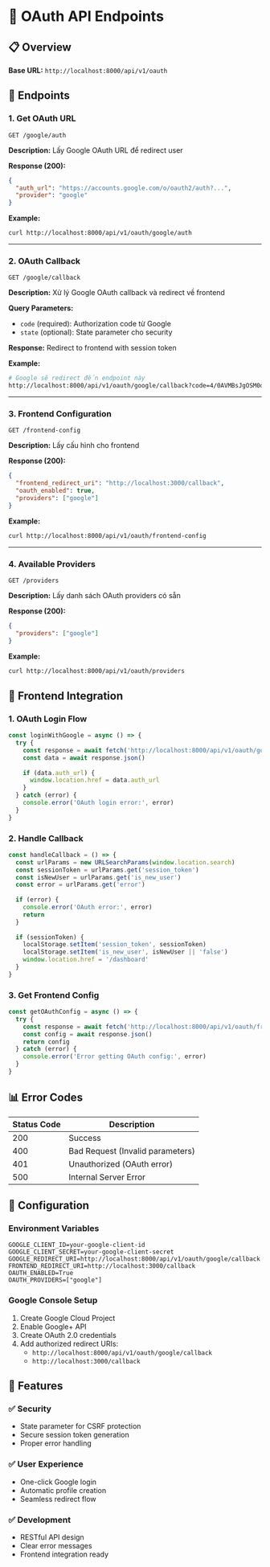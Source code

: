 # 🔐 OAuth API Endpoints

## 📋 **Overview**

**Base URL:** `http://localhost:8000/api/v1/oauth`

## 🔧 **Endpoints**

### **1. Get OAuth URL**

```http
GET /google/auth
```

**Description:** Lấy Google OAuth URL để redirect user

**Response (200):**
```json
{
  "auth_url": "https://accounts.google.com/o/oauth2/auth?...",
  "provider": "google"
}
```

**Example:**
```bash
curl http://localhost:8000/api/v1/oauth/google/auth
```

---

### **2. OAuth Callback**

```http
GET /google/callback
```

**Description:** Xử lý Google OAuth callback và redirect về frontend

**Query Parameters:**
- `code` (required): Authorization code từ Google
- `state` (optional): State parameter cho security

**Response:** Redirect to frontend with session token

**Example:**
```bash
# Google sẽ redirect đến endpoint này
http://localhost:8000/api/v1/oauth/google/callback?code=4/0AVMBsJgOSM0qa1PG-KI1_xg3hvlkKgB-HUnrNn1ivv9G8sdZsM-l-E7hGaHIB3tbhEY4Qw&state=g0RahLW4tbQT3nzdQQ193zwGxUAmLc
```

---

### **3. Frontend Configuration**

```http
GET /frontend-config
```

**Description:** Lấy cấu hình cho frontend

**Response (200):**
```json
{
  "frontend_redirect_uri": "http://localhost:3000/callback",
  "oauth_enabled": true,
  "providers": ["google"]
}
```

**Example:**
```bash
curl http://localhost:8000/api/v1/oauth/frontend-config
```

---

### **4. Available Providers**

```http
GET /providers
```

**Description:** Lấy danh sách OAuth providers có sẵn

**Response (200):**
```json
{
  "providers": ["google"]
}
```

**Example:**
```bash
curl http://localhost:8000/api/v1/oauth/providers
```

## 🚀 **Frontend Integration**

### **1. OAuth Login Flow**

```typescript
const loginWithGoogle = async () => {
  try {
    const response = await fetch('http://localhost:8000/api/v1/oauth/google/auth')
    const data = await response.json()
    
    if (data.auth_url) {
      window.location.href = data.auth_url
    }
  } catch (error) {
    console.error('OAuth login error:', error)
  }
}
```

### **2. Handle Callback**

```typescript
const handleCallback = () => {
  const urlParams = new URLSearchParams(window.location.search)
  const sessionToken = urlParams.get('session_token')
  const isNewUser = urlParams.get('is_new_user')
  const error = urlParams.get('error')
  
  if (error) {
    console.error('OAuth error:', error)
    return
  }
  
  if (sessionToken) {
    localStorage.setItem('session_token', sessionToken)
    localStorage.setItem('is_new_user', isNewUser || 'false')
    window.location.href = '/dashboard'
  }
}
```

### **3. Get Frontend Config**

```typescript
const getOAuthConfig = async () => {
  try {
    const response = await fetch('http://localhost:8000/api/v1/oauth/frontend-config')
    const config = await response.json()
    return config
  } catch (error) {
    console.error('Error getting OAuth config:', error)
  }
}
```

## 📊 **Error Codes**

| Status Code | Description |
|-------------|-------------|
| 200 | Success |
| 400 | Bad Request (Invalid parameters) |
| 401 | Unauthorized (OAuth error) |
| 500 | Internal Server Error |

## 🔧 **Configuration**

### **Environment Variables**
```env
GOOGLE_CLIENT_ID=your-google-client-id
GOOGLE_CLIENT_SECRET=your-google-client-secret
GOOGLE_REDIRECT_URI=http://localhost:8000/api/v1/oauth/google/callback
FRONTEND_REDIRECT_URI=http://localhost:3000/callback
OAUTH_ENABLED=True
OAUTH_PROVIDERS=["google"]
```

### **Google Console Setup**
1. Create Google Cloud Project
2. Enable Google+ API
3. Create OAuth 2.0 credentials
4. Add authorized redirect URIs:
   - `http://localhost:8000/api/v1/oauth/google/callback`
   - `http://localhost:3000/callback`

## 🎯 **Features**

### ✅ **Security**
- State parameter for CSRF protection
- Secure session token generation
- Proper error handling

### ✅ **User Experience**
- One-click Google login
- Automatic profile creation
- Seamless redirect flow

### ✅ **Development**
- RESTful API design
- Clear error messages
- Frontend integration ready 